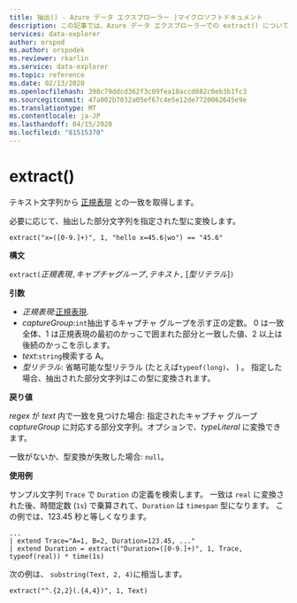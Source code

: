```yaml
---
title: 抽出() - Azure データ エクスプローラー |マイクロソフトドキュメント
description: この記事では、Azure データ エクスプローラーでの extract() について説明します。
services: data-explorer
author: orspod
ms.author: orspodek
ms.reviewer: rkarlin
ms.service: data-explorer
ms.topic: reference
ms.date: 02/13/2020
ms.openlocfilehash: 398c79ddcd362f3c09fea18accd082c0eb3b1fc3
ms.sourcegitcommit: 47a002b7032a05ef67c4e5e12de7720062645e9e
ms.translationtype: MT
ms.contentlocale: ja-JP
ms.lasthandoff: 04/15/2020
ms.locfileid: "81515370"
---
```

# <a name="extract"></a>extract()

テキスト文字列から [正規表現](./re2.md) との一致を取得します。 

必要に応じて、抽出した部分文字列を指定された型に変換します。

    extract("x=([0-9.]+)", 1, "hello x=45.6|wo") == "45.6"

**構文**

`extract(`*正規表現*`,`*キャプチャグループ*`,`*テキスト*`,` [*型リテラル*]`)`

**引数**

* *正規表現*:[正規表現](./re2.md).
* *captureGroup*:`int`抽出するキャプチャ グループを示す正の定数。 0 は一致全体、1 は正規表現の最初のかっこで囲まれた部分と一致した値、2 以上は後続のかっこを示します。
* *text*:`string`検索する A。
* *型リテラル*: 省略可能な型リテラル (たとえば`typeof(long)`、 ) 。 指定した場合、抽出された部分文字列はこの型に変換されます。 

**戻り値**

*regex* が *text* 内で一致を見つけた場合: 指定されたキャプチャ グループ *captureGroup* に対応する部分文字列。オプションで、*typeLiteral* に変換できます。

一致がないか、型変換が失敗した場合: `null`。 

**使用例**

サンプル文字列 `Trace` で `Duration` の定義を検索します。 一致は `real` に変換された後、時間定数 (`1s`) で乗算されて、`Duration` は `timespan` 型になります。 この例では、123.45 秒と等しくなります。

```kusto
...
| extend Trace="A=1, B=2, Duration=123.45, ..."
| extend Duration = extract("Duration=([0-9.]+)", 1, Trace, typeof(real)) * time(1s) 
```

次の例は、 `substring(Text, 2, 4)`に相当します。

```kusto
extract("^.{2,2}(.{4,4})", 1, Text)
```
